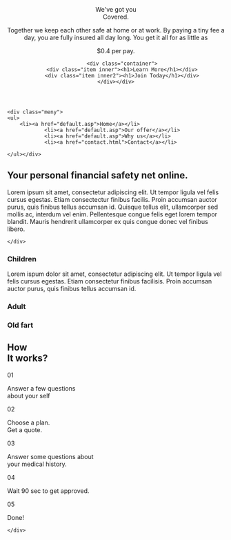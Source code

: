 <!DOCTYPE html>
<html lang="en">
<head>
    <meta charset="UTF-8">
    <meta name="viewport" content="width=device-width, initial-scale=1.0">
    <title>Document</title>
    <link rel="stylesheet" href="style.css">
    <link rel="stylesheet" media="mediatype and|not|only (expressions)" href="print.css">

</head>
<body>


<header>
    <div class="wrapper">
            <div class="item outer"><div class="rubrik">We've got you <br> Covered.</div>
            <p>Together we keep each other safe at home or at work. By paying a tiny fee
                a day, you are fully insured all day long. You get it all for as little as <p class="textvit">$0.4 per pay.</p></p></div>
        
        <div class="container">
        <div class="item inner"><h1>Learn More</h1></div>
        <div class="item inner2"><h1>Join Today</h1></div>
    </div></div>
    
</header>
    


<nav>

    <div class="meny">
    <ul>
        <li><a href="default.asp">Home</a></li>
                <li><a href="default.asp">Our offer</a></li>
                <li><a href="default.asp">Why us</a></li>
                <li><a href="contact.html">Contact</a></li>

    </ul></div>
</nav>

<main>
    <div class="box">
        <div class="box1"><h2>Your personal financial safety net online.</h2></div>
        <div class="box2"><p class="info">Lorem ipsum sit amet, consectetur adipiscing elit. Ut tempor ligula
            vel felis cursus egestas. Etiam consectectur finibus facilis. Proin accumsan auctor purus,
            quis finibus tellus accumsan id. Quisque tellus  elit, ullamcorper sed mollis ac, interdum
            vel enim. Pellentesque congue felis eget lorem tempor blandit. Mauris hendrerit  
            ullamcorper ex quis congue donec vel finibus libero.</p></div></p>

    </div>
</main>

<div>
    <div class="classide">
        <div class="flex one"><h3>Children</h3><p class="children">Lorem ispum dolor sit amet,
            consectetur  adipiscing elit. Ut tempor ligula vel felis cursus egestas. Etiam consectetur finibus 
            facilisis. Proin accumsan auctor purus, quis finibus tellus accumsan id.</p></div>
        <div class="flex two"><h3>Adult</h3></div>
        <div class="flex three"><h3>Old fart</h3></div>
    </div>
    
</div>

<div class="classide2">
    <div class="class four"></div>
    <div class="class five"></div>
    <div class="class six"></div>
</div>


<aside>
    <div class="flexboxes"></div>
</aside>

<section>
    <div class="flexhow">
        <div class="ett"><div class="textinside"><h1>How <br> It works?</h1></div></div>
        <div class="tva"><div class="numberflex">01</div><div class="workstext"><p>Answer a few questions <br> about your self</p></div></div>
        <div class="tre"><div class="numberflex">02</div><div class="workstext"><p>Choose a plan. <br> Get a quote. </p></div></div>
        <div class="fyra"><div class="numberflex">03</div><div class="workstext"><p>Answer some questions about<br> your medical history. </p></div></div>
        <div class="fem"><div class="numberflex">04</div><div class="workstext"><p>Wait 90 sec to get approved.</p></div></div>
        <div class="sex"><div class="numberflex">05</div><div class="workstext"><p>Done!</p></div></div>

    </div>
</section>


<footer>
    <div class="down"></div>
</footer>

</div>
</body>
</html>
